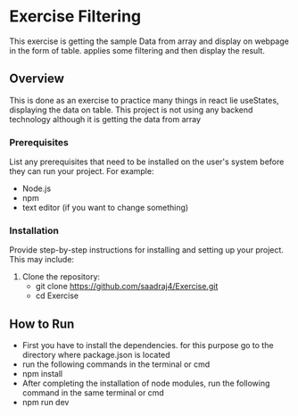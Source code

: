 # Exercise Filtering

This exercise is getting the sample Data from array and display on webpage in the form of table. applies some filtering and then display the result.

## Overview

This is done as an exercise to practice many things in react lie useStates, displaying the data on table. This project is not using any backend technology although it is getting the data from array

### Prerequisites

List any prerequisites that need to be installed on the user's system before they can run your project. For example:

- Node.js
- npm
- text editor (if you want to change something)

### Installation

Provide step-by-step instructions for installing and setting up your project. This may include:

1. Clone the repository:
   - git clone https://github.com/saadraj4/Exercise.git
   - cd Exercise

## How to Run
- First you have to install the dependencies. for this purpose go to the directory where package.json is located
- run the following commands in the terminal or cmd
- npm install
- After completing the installation of node modules, run the following command in the same terminal or cmd
- npm run dev





